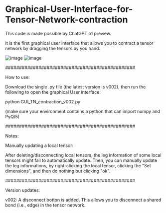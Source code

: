 # Graphical-User-Interface-for-Tensor-Network-contraction

This code is made possible by ChatGPT o1 preview. 

It is the first graphical user interface that allows you to contract a tensor network by dragging the tensors by you hand. 

![image](https://github.com/user-attachments/assets/5ef2e575-0502-4d78-93be-244c36cf19df)
![image](https://github.com/user-attachments/assets/78ab59e0-c59a-4d93-963f-a5dd70a3f6ac)


###############################################

How to use:

Download the single .py file (the latest version is v002), then run the following to open the graphical User interface:

python GUI_TN_contraction_v002.py

(make sure your environment contains a python that can import numpy and PyQt5)

###############################################

Notes: 

Manually updating a local tensor:

After deleting/disconnecting local tensors, the leg information of some local tensors might fail to automatically update. 
Then, you can manually update the leg informations, by right-clicking the local tensor, clicking the "Set dimensions", and then do nothing but clicking "ok".


###############################################

Version updates:

v002: 
A disconnect botton is added. This allows you to disconnect a shared bond (i.e., edge) in the tensor network. 

